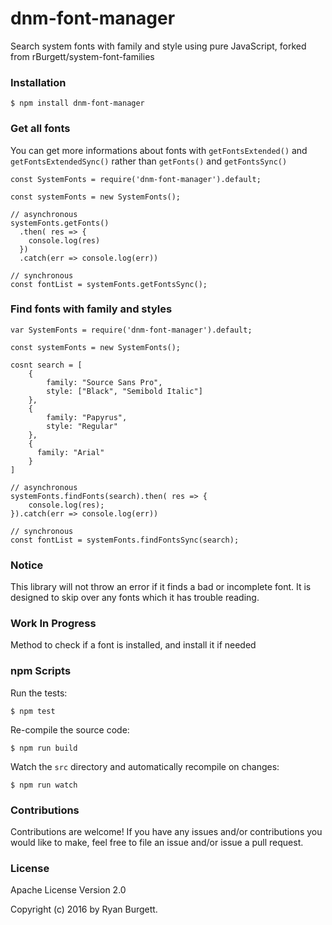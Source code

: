 # dnm-font-manager
Search system fonts with family and style using pure JavaScript, forked from rBurgett/system-font-families

### Installation
```
$ npm install dnm-font-manager
```

### Get all fonts
You can get more informations about fonts with `getFontsExtended()` and `getFontsExtendedSync()` rather than `getFonts()` and `getFontsSync()`
```
const SystemFonts = require('dnm-font-manager').default;

const systemFonts = new SystemFonts();

// asynchronous
systemFonts.getFonts()
  .then( res => {
    console.log(res)
  })
  .catch(err => console.log(err))

// synchronous
const fontList = systemFonts.getFontsSync();

```

### Find fonts with family and styles
```
var SystemFonts = require('dnm-font-manager').default;

const systemFonts = new SystemFonts();

cosnt search = [
    {
        family: "Source Sans Pro",
        style: ["Black", "Semibold Italic"]
    },
    {
        family: "Papyrus",
        style: "Regular"
    },
    {
      family: "Arial"
    }
]

// asynchronous
systemFonts.findFonts(search).then( res => {
    console.log(res);
}).catch(err => console.log(err))

// synchronous
const fontList = systemFonts.findFontsSync(search);

```
### Notice
This library will not throw an error if it finds a bad or incomplete font. It is designed to skip over any fonts which it has trouble reading.

### Work In Progress
Method to check if a font is installed, and install it if needed

### npm Scripts
Run the tests:
```
$ npm test
```
Re-compile the source code:
```
$ npm run build
```
Watch the `src` directory and automatically recompile on changes:
```
$ npm run watch
```
### Contributions
Contributions are welcome! If you have any issues and/or contributions you would like to make, feel free to file an issue and/or issue a pull request.

### License
Apache License Version 2.0

Copyright (c) 2016 by Ryan Burgett.
